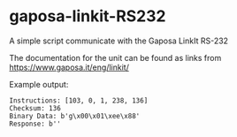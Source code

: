 # gaposa-linkit-RS232
A simple script communicate with the Gaposa LinkIt RS-232 

The documentation for the unit can be found as links from https://www.gaposa.it/eng/linkit/

Example output:

    Instructions: [103, 0, 1, 238, 136]
    Checksum: 136
    Binary Data: b'g\x00\x01\xee\x88'
    Response: b''

